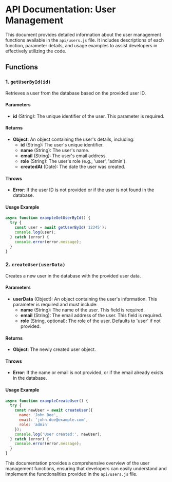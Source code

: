 # API Documentation: User Management

This document provides detailed information about the user management functions available in the `api/users.js` file. It includes descriptions of each function, parameter details, and usage examples to assist developers in effectively utilizing the code.

## Functions

### 1. `getUserById(id)`

Retrieves a user from the database based on the provided user ID.

#### Parameters
- **id** (String): The unique identifier of the user. This parameter is required.

#### Returns
- **Object**: An object containing the user's details, including:
  - **id** (String): The user's unique identifier.
  - **name** (String): The user's name.
  - **email** (String): The user's email address.
  - **role** (String): The user's role (e.g., 'user', 'admin').
  - **createdAt** (Date): The date the user was created.

#### Throws
- **Error**: If the user ID is not provided or if the user is not found in the database.

#### Usage Example
```javascript
async function exampleGetUserById() {
  try {
    const user = await getUserById('12345');
    console.log(user);
  } catch (error) {
    console.error(error.message);
  }
}
```

### 2. `createUser(userData)`

Creates a new user in the database with the provided user data.

#### Parameters
- **userData** (Object): An object containing the user's information. This parameter is required and must include:
  - **name** (String): The name of the user. This field is required.
  - **email** (String): The email address of the user. This field is required.
  - **role** (String, optional): The role of the user. Defaults to 'user' if not provided.

#### Returns
- **Object**: The newly created user object.

#### Throws
- **Error**: If the name or email is not provided, or if the email already exists in the database.

#### Usage Example
```javascript
async function exampleCreateUser() {
  try {
    const newUser = await createUser({
      name: 'John Doe',
      email: 'john.doe@example.com',
      role: 'admin'
    });
    console.log('User created:', newUser);
  } catch (error) {
    console.error(error.message);
  }
}
```

This documentation provides a comprehensive overview of the user management functions, ensuring that developers can easily understand and implement the functionalities provided in the `api/users.js` file.